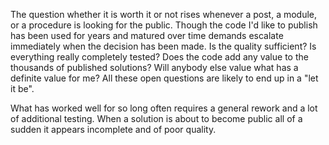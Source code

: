 
The question whether it is worth it or not rises whenever a post, a module, or a procedure is looking for the public.
Though the code I'd like to publish has been used for years and matured over time demands escalate immediately when the decision has been made. Is the quality sufficient? Is everything really completely tested? Does the code add any value to the thousands of published solutions? Will anybody else value what has a definite value for me?
All these open questions are likely to end up in a "let it be".

What has worked well for so long often requires a general rework and a lot of additional testing. When a solution is about to become public all of a sudden it appears incomplete and of poor quality.